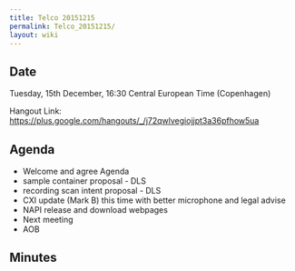 ```yaml
---
title: Telco 20151215
permalink: Telco_20151215/
layout: wiki
---
```


Date
----

Tuesday, 15th December, 16:30 Central European Time (Copenhagen)

Hangout Link:
<https://plus.google.com/hangouts/_/j72qwlvegiojjpt3a36pfhow5ua>

Agenda
------

-   Welcome and agree Agenda
-   sample container proposal - DLS
-   recording scan intent proposal - DLS
-   CXI update (Mark B) this time with better microphone and legal
    advise
-   NAPI release and download webpages
-   Next meeting
-   AOB

Minutes
-------
